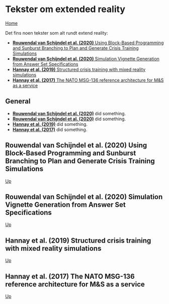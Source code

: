 # Tekster om extended reality

[Home](./README.md)

Det fins noen tekster som alt rundt extend reality:
* [__Rouwendal van Schijndel et al. (2020)__ Using Block-Based Programming and Sunburst Branching to Plan and Generate Crisis Training Simulations](#rouwendal-van-schijndel-et-al-2020-using-block-based-programming-and-sunburst-branching-to-plan-and-generate-crisis-training-simulations)
* [__Rouwendal van Schijndel et al. (2020)__ Simulation Vignette Generation from Answer Set Specifications](#rouwendal-van-schijndel-et-al-2020-simulation-vignette-generation-from-answer-set-specifications)
* [__Hannay et al. (2019)__ Structured crisis training with mixed reality simulations](#hannay-et-al-2019-structured-crisis-training-with-mixed-reality-simulations)
* [__Hannay et al. (2017)__  The NATO MSG-136 reference architecture for M&S as a service](#hannay-et-al-2017-the-nato-msg-136-reference-architecture-for-ms-as-a-service)

## General 

* [__Rouwendal van Schijndel et al. (2020)__](#rouwendal-van-schijndel-et-al-2020-using-block-based-programming-and-sunburst-branching-to-plan-and-generate-crisis-training-simulations) did something.
* [__Rouwendal van Schijndel et al. (2020)__](#rouwendal-van-schijndel-et-al-2020-simulation-vignette-generation-from-answer-set-specifications) did something.
* [__Hannay et al. (2019)__](#hannay-et-al-2019-structured-crisis-training-with-mixed-reality-simulations) did something.
* [__Hannay et al. (2017)__](#hannay-et-al-2017-the-nato-msg-136-reference-architecture-for-ms-as-a-service) did something.

## Rouwendal van Schijndel et al. (2020) Using Block-Based Programming and Sunburst Branching to Plan and Generate Crisis Training Simulations

[Up](#tekster-om-extended-reality)

## Rouwendal van Schijndel et al. (2020) Simulation Vignette Generation from Answer Set Specifications

[Up](#tekster-om-extended-reality)

## Hannay et al. (2019) Structured crisis training with mixed reality simulations

[Up](#tekster-om-extended-reality)

## Hannay et al. (2017) The NATO MSG-136 reference architecture for M&S as a service

[Up](#tekster-om-extended-reality)